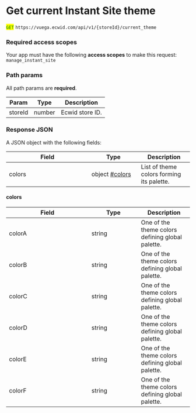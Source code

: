# Get current Instant Site theme

<mark style="color:green;">`GET`</mark> `https://vuega.ecwid.com/api/v1/{storeId}/current_theme`

### Required access scopes

Your app must have the following **access scopes** to make this request: `manage_instant_site`

### Path params

All path params are **required**.

| Param   | Type   | Description     |
| ------- | ------ | --------------- |
| storeId | number | Ecwid store ID. |

### Response JSON

A JSON object with the following fields:

<table><thead><tr><th width="210.3515625">Field</th><th width="119.7421875">Type</th><th>Description</th></tr></thead><tbody><tr><td>colors</td><td>object <a data-mention href="get-current-instant-site-theme.md#colors">#colors</a></td><td>List of theme colors forming its palette.</td></tr></tbody></table>

#### colors

<table><thead><tr><th width="210.3515625">Field</th><th width="119.7421875">Type</th><th>Description</th></tr></thead><tbody><tr><td>colorA</td><td>string</td><td>One of the theme colors defining global palette.</td></tr><tr><td>colorB</td><td>string</td><td>One of the theme colors defining global palette.</td></tr><tr><td>colorC</td><td>string</td><td>One of the theme colors defining global palette.</td></tr><tr><td>colorD</td><td>string</td><td>One of the theme colors defining global palette.</td></tr><tr><td>colorE</td><td>string</td><td>One of the theme colors defining global palette.</td></tr><tr><td>colorF</td><td>string</td><td>One of the theme colors defining global palette.</td></tr></tbody></table>
